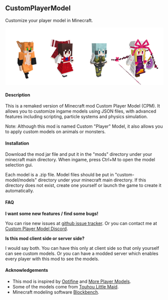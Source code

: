 ## CustomPlayerModel

Customize your player model in Minecraft.

![icon](assets/icon.png)

#### Description

This is a remaked version of Minecraft mod Custom Player Model (CPM). It allows you to customize ingame models using JSON files, with advanced features including scripting, particle systems and physics simulation.

Note: Although this mod is named Custom "Player" Model, it also allows you to apply custom models on animals or monsters.

#### Installation

Download the mod jar file and put it in the "mods" directory under your minecraft main directory. When ingame, press Ctrl+M to open the model selection gui.

Each model is a .zip file. Model files should be put in "custom-model/models" directory under your minecraft main directory. If this directory does not exist, create one yourself or launch the game to create it automatically.

#### FAQ

**I want some new features / find some bugs!**

You can rise new issues at [github issue tracker](issues). Or you can contact me at [Custom Player Model Discord](https://discord.gg/uVT39n5).

**Is this mod client side or server side?**

I would say both. You can have this only at client side so that only yourself can see custom models. Or you can have a modded server which enables every player with this mod to see the models.

#### Acknowledgements

- This mod is inspired by [Optifine](https://optifine.net/) and [More Player Models](https://www.curseforge.com/minecraft/mc-mods/more-player-models).
- Some of the models come from [Touhou Little Maid](https://www.curseforge.com/minecraft/mc-mods/touhou-little-maid).
- Minecraft modeling software [Blockbench](https://www.blockbench.net/web/).
